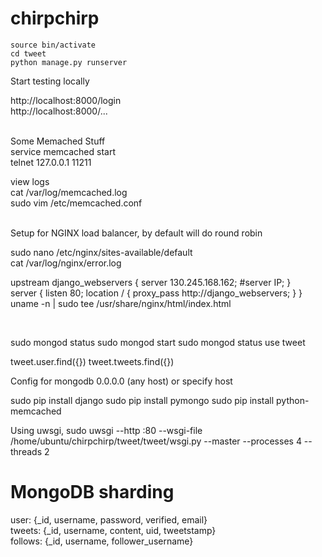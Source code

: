 # chirpchirp




```
source bin/activate
cd tweet
python manage.py runserver
```

Start testing locally

http://localhost:8000/login
<br>
http://localhost:8000/...


<br>
Some Memached Stuff<br>
service memcached start<br>
telnet 127.0.0.1 11211<br>


view logs<br>
cat /var/log/memcached.log<br>
sudo vim /etc/memcached.conf<br>

<br>
Setup for NGINX load balancer, by default will do round robin

sudo nano /etc/nginx/sites-available/default<br>
cat /var/log/nginx/error.log<br>

upstream django_webservers {
        server 130.245.168.162;
        #server IP;
}
<br>
server {
        listen 80;
        location / {
                proxy_pass http://django_webservers;
        }
}
<br>
uname -n | sudo tee /usr/share/nginx/html/index.html


<br>

sudo mongod status
sudo mongod start
sudo mongod status
use tweet

tweet.user.find({})
tweet.tweets.find({})



Config for mongodb
0.0.0.0 (any host)
or
specify host

sudo pip install django
sudo pip install pymongo
sudo pip install python-memcached
<br>

Using uwsgi,
sudo uwsgi --http :80 --wsgi-file /home/ubuntu/chirpchirp/tweet/tweet/wsgi.py --master --processes 4 --threads 2


# MongoDB sharding
user: {_id, username, password, verified, email}<br>
tweets: {_id, username, content, uid, tweetstamp}<br>
follows: {_id, username, follower_username}


